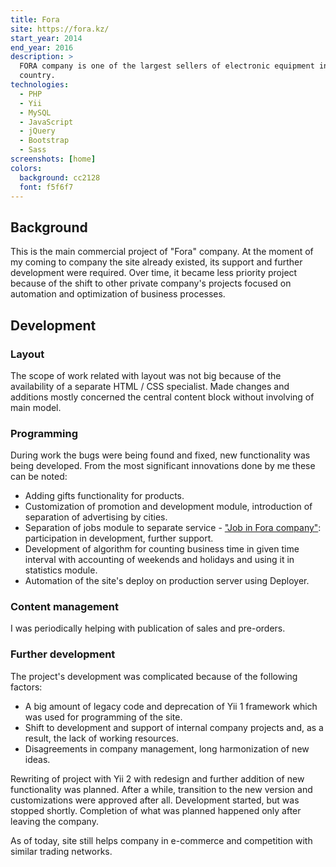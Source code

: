 ```yaml
---
title: Fora
site: https://fora.kz/
start_year: 2014
end_year: 2016
description: >
  FORA company is one of the largest sellers of electronic equipment in Kazakhstan. Has many branches across the 
  country.
technologies:
  - PHP
  - Yii
  - MySQL
  - JavaScript
  - jQuery
  - Bootstrap
  - Sass
screenshots: [home]
colors:
  background: cc2128
  font: f5f6f7
---
```


## Background

This is the main commercial project of "Fora" company. At the moment of my coming to company the site already existed, 
its support and further development were required. Over time, it became less priority project because of the shift to 
other private company's projects focused on automation and optimization of business processes.

## Development

### Layout

The scope of work related with layout was not big because of the availability of a separate HTML / CSS specialist. Made
changes and additions mostly concerned the central content block without involving of main model.

### Programming

During work the bugs were being found and fixed, new functionality was being developed. From the most significant
innovations done by me these can be noted:

- Adding gifts functionality for products.
- Customization of promotion and development module, introduction of separation of advertising by cities.
- Separation of jobs module to separate service - ["Job in Fora company"][Job in Fora company]: participation in 
development, further support.
- Development of algorithm for counting business time in given time interval with accounting of weekends and holidays
and using it in statistics module.
- Automation of the site's deploy on production server using Deployer.

### Content management

I was periodically helping with publication of sales and pre-orders.

### Further development

The project's development was complicated because of the following factors:

- A big amount of legacy code and deprecation of Yii 1 framework which was used for programming of the site.
- Shift to development and support of internal company projects and, as a result, the lack of working resources.
- Disagreements in company management, long harmonization of new ideas.

Rewriting of project with Yii 2 with redesign and further addition of new functionality was planned. After a while, 
transition to the new version and customizations were approved after all. Development started, but was stopped shortly.
Completion of what was planned happened only after leaving the company.

As of today, site still helps company in e-commerce and competition with similar trading networks.

[Job in Fora company]: /portfolio/projects/job-in-fora-company/
